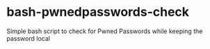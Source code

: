 # bash-pwnedpasswords-check
Simple bash script to check for Pwned Passwords while keeping the password local
